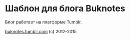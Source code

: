 # Шаблон для блога Buknotes

Блог работает на платформе Tumblr.

[buknotes.tumblr.com](http://buknotes.tumblr.com/) (c) 2012-2015
